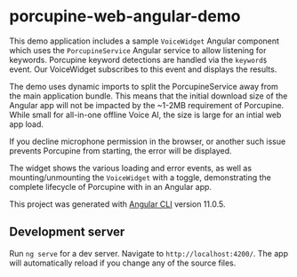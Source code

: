 # porcupine-web-angular-demo

This demo application includes a sample `VoiceWidget` Angular component which uses the `PorcupineService` Angular service to allow listening for keywords. Porcupine keyword detections are handled via the `keyword$` event. Our VoiceWidget subscribes to this event and displays the results.

The demo uses dynamic imports to split the PorcupineService away from the main application bundle. This means that the initial download size of the Angular app will not be impacted by the ~1-2MB requirement of Porcupine. While small for all-in-one offline Voice AI, the size is large for an intial web app load.

If you decline microphone permission in the browser, or another such issue prevents Porcupine from starting, the error will be displayed.

The widget shows the various loading and error events, as well as mounting/unmounting the `VoiceWidget` with a toggle, demonstrating the complete lifecycle of Porcupine with in an Angular app.

This project was generated with [Angular CLI](https://github.com/angular/angular-cli) version 11.0.5.

## Development server

Run `ng serve` for a dev server. Navigate to `http://localhost:4200/`. The app will automatically reload if you change any of the source files.

